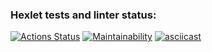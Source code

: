 ### Hexlet tests and linter status:
[![Actions Status](https://github.com/Pest12/python-project-50/workflows/hexlet-check/badge.svg)](https://github.com/Pest12/python-project-50/actions)
[![Maintainability](https://api.codeclimate.com/v1/badges/ab1ba76d1100eb29e6a4/maintainability)](https://codeclimate.com/github/Pest12/python-project-50/maintainability)
[![asciicast](https://asciinema.org/a/604071.svg)](https://asciinema.org/a/604071)
